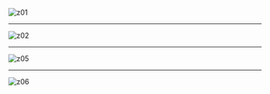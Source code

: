 
![z01](https://res.cloudinary.com/poetrique/image/upload/v1537473495/htmlpoems/mambo/z01.jpg)

- - -

![z02](https://res.cloudinary.com/poetrique/image/upload/v1537473496/htmlpoems/mambo/z02.jpg)

- - -

![z05](https://res.cloudinary.com/poetrique/image/upload/v1537473495/htmlpoems/mambo/z05.jpg)

- - -

![z06](https://res.cloudinary.com/poetrique/image/upload/v1537473493/htmlpoems/mambo/z06.jpg)